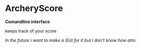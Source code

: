 # ArcheryScore
**Comandline interface**

keeps track of your score


*In the future i want to make a GUI for it but i don't know how atm.*
